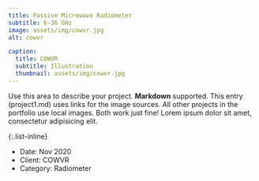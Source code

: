 ```yaml
---
title: Passive Microwave Radiometer
subtitle: 6-36 GHz
image: assets/img/cowvr.jpg
alt: cowvr

caption:
  title: COWVR
  subtitle: Illustration
  thumbnail: assets/img/cowvr.jpg
---
```

Use this area to describe your project. **Markdown** supported. This entry (project1.md) uses links for the image sources. All other projects in the portfolio use local images. Both work just fine! Lorem ipsum dolor sit amet, consectetur adipisicing elit. 

{:.list-inline}
- Date: Nov 2020
- Client: COWVR
- Category: Radiometer

